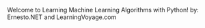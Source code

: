 Welcome to Learning Machine Learning Algorithms with Python!
by:  Ernesto.NET and LearningVoyage.com
